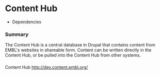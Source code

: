# Content Hub

- Dependencies

### Summary

The Content Hub is a central database in Drupal that contains content from EMBL's websites in shareable form. Content can be written directly in the Content Hub, or be pulled into the Content Hub from other systems. 

### 

Content Hub http://dev.content.embl.org/ 
